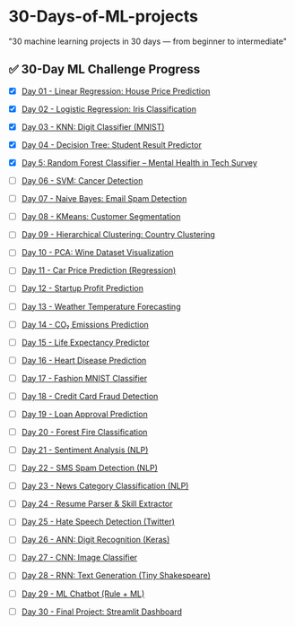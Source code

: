 # 30-Days-of-ML-projects
"30 machine learning projects in 30 days — from beginner to intermediate"
## ✅ 30-Day ML Challenge Progress

- [x] [Day 01 - Linear Regression: House Price Prediction]([./Day%2001%20-%20Linear%20Regression](https://colab.research.google.com/gist/Parineeta201103/b7d31595fdd1b680c0414ff6e21c2fde/copy-of-welcome-to-colab.ipynb))
- [x] [Day 02 - Logistic Regression: Iris Classification](./Day%2002%20-%20Logistic%20Regression)
- [x] [Day 03 - KNN: Digit Classifier (MNIST)](./Day%2003%20-%20KNN)
- [x] [Day 04 - Decision Tree: Student Result Predictor](./Day%2004%20-%20Decision%20Tree)
- [x] [Day 5: Random Forest Classifier – Mental Health in Tech Survey](./Day%2005%20-%20Random%20Forest)
- [ ] [Day 06 - SVM: Cancer Detection](./Day%2006%20-%20SVM)
- [ ] [Day 07 - Naive Bayes: Email Spam Detection](./Day%2007%20-%20Naive%20Bayes)
- [ ] [Day 08 - KMeans: Customer Segmentation](./Day%2008%20-%20KMeans)
- [ ] [Day 09 - Hierarchical Clustering: Country Clustering](./Day%2009%20-%20Hierarchical%20Clustering)
- [ ] [Day 10 - PCA: Wine Dataset Visualization](./Day%2010%20-%20PCA)

- [ ] [Day 11 - Car Price Prediction (Regression)](./Day%2011%20-%20Car%20Price%20Prediction)
- [ ] [Day 12 - Startup Profit Prediction](./Day%2012%20-%20Startup%20Profit%20Prediction)
- [ ] [Day 13 - Weather Temperature Forecasting](./Day%2013%20-%20Weather%20Prediction)
- [ ] [Day 14 - CO₂ Emissions Prediction](./Day%2014%20-%20CO2%20Prediction)
- [ ] [Day 15 - Life Expectancy Predictor](./Day%2015%20-%20Life%20Expectancy)

- [ ] [Day 16 - Heart Disease Prediction](./Day%2016%20-%20Heart%20Disease%20Prediction)
- [ ] [Day 17 - Fashion MNIST Classifier](./Day%2017%20-%20Fashion%20MNIST)
- [ ] [Day 18 - Credit Card Fraud Detection](./Day%2018%20-%20Fraud%20Detection)
- [ ] [Day 19 - Loan Approval Prediction](./Day%2019%20-%20Loan%20Approval)
- [ ] [Day 20 - Forest Fire Classification](./Day%2020%20-%20Forest%20Fire)

- [ ] [Day 21 - Sentiment Analysis (NLP)](./Day%2021%20-%20Sentiment%20Analysis)
- [ ] [Day 22 - SMS Spam Detection (NLP)](./Day%2022%20-%20SMS%20Spam)
- [ ] [Day 23 - News Category Classification (NLP)](./Day%2023%20-%20News%20Classifier)
- [ ] [Day 24 - Resume Parser & Skill Extractor](./Day%2024%20-%20Resume%20Parser)
- [ ] [Day 25 - Hate Speech Detection (Twitter)](./Day%2025%20-%20Hate%20Speech)

- [ ] [Day 26 - ANN: Digit Recognition (Keras)](./Day%2026%20-%20Digit%20ANN)
- [ ] [Day 27 - CNN: Image Classifier](./Day%2027%20-%20CNN)
- [ ] [Day 28 - RNN: Text Generation (Tiny Shakespeare)](./Day%2028%20-%20RNN)
- [ ] [Day 29 - ML Chatbot (Rule + ML)](./Day%2029%20-%20Chatbot)
- [ ] [Day 30 - Final Project: Streamlit Dashboard](./Day%2030%20-%20Final%20Project)

